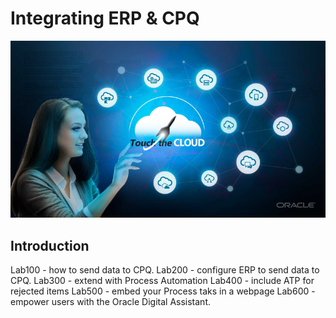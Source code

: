 # Integrating ERP & CPQ

![](screenshots/100/69.png)

## Introduction

Lab100 - how to send data to CPQ.
Lab200 - configure ERP to send data to CPQ.
Lab300 - extend with Process Automation
Lab400 - include ATP for rejected items
Lab500 - embed your Process taks in a webpage 
Lab600 - empower users with the Oracle Digital Assistant.



